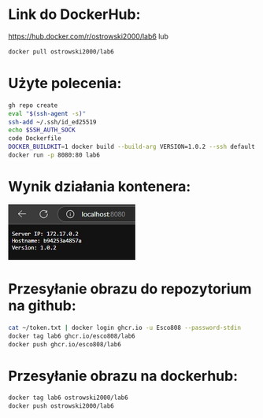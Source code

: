 # Link do DockerHub:
https://hub.docker.com/r/ostrowski2000/lab6
lub
```bash
docker pull ostrowski2000/lab6
```
# Użyte polecenia:
```bash
gh repo create
eval "$(ssh-agent -s)"
ssh-add ~/.ssh/id_ed25519
echo $SSH_AUTH_SOCK
code Dockerfile
DOCKER_BUILDKIT=1 docker build --build-arg VERSION=1.0.2 --ssh default -t lab6 .
docker run -p 8080:80 lab6
```
# Wynik działania kontenera:
![Wynik działania kontenera](./img/server.JPG)

# Przesyłanie obrazu do repozytorium na github:
```bash
cat ~/token.txt | docker login ghcr.io -u Esco808 --password-stdin
docker tag lab6 ghcr.io/esco808/lab6
docker push ghcr.io/esco808/lab6
```

# Przesyłanie obrazu na dockerhub:
```bash
docker tag lab6 ostrowski2000/lab6
docker push ostrowski2000/lab6
```
